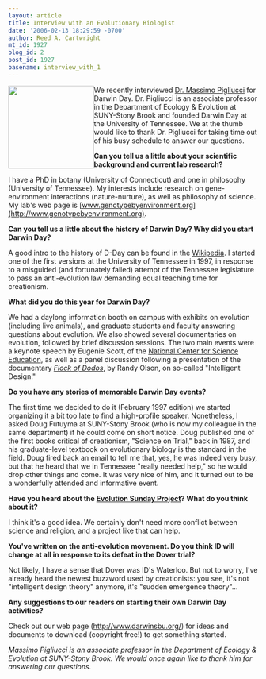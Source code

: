 ```yaml
---
layout: article
title: Interview with an Evolutionary Biologist
date: '2006-02-13 18:29:59 -0700'
author: Reed A. Cartwright
mt_id: 1927
blog_id: 2
post_id: 1927
basename: interview_with_1
---
```

<img src="http://life.bio.sunysb.edu/ee/pigliuccilab/images/Massimo.jpg" alt="" width="173" height="167" style="float:left;" />

We recently interviewed [Dr. Massimo Pigliucci](http://life.bio.sunysb.edu/ee/pigliuccilab/lab.html) for Darwin Day.  Dr. Pigliucci is an associate professor in the Department of Ecology & Evolution at SUNY-Stony Brook and founded Darwin Day at the University of Tennessee.  We at the thumb would like to thank Dr. Pigliucci for taking time out of his busy schedule to answer our questions.

**Can you tell us a little about your scientific background and current lab research?**

I have a PhD in botany (University of Connecticut) and one in philosophy (University of Tennessee). My interests include research on gene-environment interactions (nature-nurture), as well as philosophy of science. My lab's web page is [www.genotypebyenvironment.org](http://www.genotypebyenvironment.org).

**Can you tell us a little about the history of Darwin Day?  Why did you start Darwin Day?**

A good intro to the history of D-Day can be found in the [Wikipedia](http://en.wikipedia.org/wiki/Darwin_Day). I started one of the first versions at the University of Tennessee in 1997, in response to a misguided (and fortunately failed) attempt of the Tennessee legislature to pass an anti-evolution law demanding equal teaching time for creationism.

**What did you do this year for Darwin Day?**

We had a daylong information booth on campus with exhibits on evolution (including live animals), and graduate students and faculty answering questions about evolution. We also showed several documentaries on evolution, followed by brief discussion sessions. The two main events were a keynote speech by Eugenie Scott, of the [National Center for Science Education](http://www.ncseweb.org/default.asp), as well as a panel discussion following a presentation of the documentary [_Flock of Dodos_](http://www.flockofdodos.com/), by Randy Olson, on so-called "Intelligent Design."

**Do you have any stories of memorable Darwin Day events?**

The first time we decided to do it (February 1997 edition) we started organizing it a bit too late to find a high-profile speaker. Nonetheless, I asked Doug Futuyma at SUNY-Stony Brook (who is now my colleague in the same department) if he could come on short notice. Doug published one of the first books critical of creationism, "Science on Trial," back in 1987, and his graduate-level textbook on evolutionary biology is the standard in the field. Doug fired back an email to tell me that, yes, he was indeed very busy, but that he heard that we in Tennessee "really needed help," so he would drop other things and come. It was very nice of him, and it turned out to be a wonderfully attended and informative event.

**Have you heard about the [Evolution Sunday Project](http://www.uwosh.edu/colleges/cols/rel_evol_sun.htm)?  What do you think about it?**

I think it's a good idea. We certainly don't need more conflict between science and religion, and a project like that can help.

**You've written on the anti-evolution movement.  Do you think ID will change at all in response to its defeat in the Dover trial?**

Not likely, I have a sense that Dover was ID's Waterloo. But not to worry, I've already heard the newest buzzword used by creationists: you see, it's not "intelligent design theory" anymore, it's "sudden emergence theory"...

**Any suggestions to our readers on starting their own Darwin Day activities?**

Check out our web page (http://www.darwinsbu.org/) for ideas and documents to download (copyright free!) to get something started.

_Massimo Pigliucci is an associate professor in the Department of Ecology & Evolution at SUNY-Stony Brook.  We would once again like to thank him for answering our questions._
